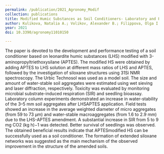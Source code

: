 ```yaml
---
permalink: /publication/2021_Agronomy_Modif
collection: publications
title: Modified Humic Substances as Soil Conditioners- Laboratory and Field Trials
author: Kulikova, Natalia A.; Volikov, Alexander B.; Filippova, Olga I.; Kholodov, Vladimir A.; Yaroslavtseva, Nadezhda V.; Farkhodov, Yulian R.; Yudina, Anna V.; Roznyatovsky, Vitaly A.; Grishin, Yuri K.; Zhilkibayev, Oral T.; Perminova, Irina V.
year: 2021
doi: 10.3390/agronomy11010150

---
```


The paper is devoted to the development and performance testing of a soil conditioner based on leonardite humic substances (LHS) modiﬁed with 3-aminopropyltriethoxysilane (APTES). The modiﬁed HS were obtained by adding APTES to LHS solution at different mass ratios of LHS and APTES, followed by the investigation of siloxane structures using 31Si NMR spectroscopy. The Urbic Technosol was used as a model soil. The size and amount of water-stable soil aggregates were estimated using wet sieving and laser diffraction, respectively. Toxicity was evaluated by monitoring microbial substrate-induced respiration (SIR) and seedling bioassay. Laboratory column experiments demonstrated an increase in water-stability of the 3–5 mm soil aggregates after LHSAPTES application. Field tests showed an increase in the average weighted diameter of micro aggregates (from 59 to 73 µm) and water-stable macroaggregates (from 1.6 to 2.9 mm) due to the LHS-APTES amendment. A substantial increase in SIR from 5 to 9 mg CO2 (kg h)−1 was detected. Better survival of seedlings was observed. The obtained beneﬁcial results indicate that APTESmodiﬁed HS can be successfully used as a soil conditioner. The formation of extended siloxane networks was suggested as the main mechanism of the observed improvement in the structure of the amended soils.
